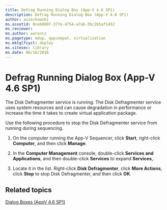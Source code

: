 ```yaml
---
title: Defrag Running Dialog Box (App-V 4.6 SP1)
description: Defrag Running Dialog Box (App-V 4.6 SP1)
author: aczechowski
ms.assetid: 0ceb0897-377e-4754-a7ab-3bc2b5af1452
ms.reviewer:
ms.author: aaroncz
ms.pagetype: mdop, appcompat, virtualization
ms.mktglfcycl: deploy
ms.sitesec: library
ms.date: 06/16/2016
---
```



# Defrag Running Dialog Box (App-V 4.6 SP1)


The Disk Defragmenter service is running. The Disk Defragmenter service uses system resources and can cause degradation in performance or increase the time it takes to create virtual application package.

Use the following procedure to stop the Disk Defragmenter service from running during sequencing.

1.  On the computer running the App-V Sequencer, click **Start**, right-click **Computer**, and then click **Manage**.

2.  In the **Computer Management** console, double-click **Services and Applications**, and then double-click **Services** to expand **Services**,.

3.  Locate it in the list. Right-click **Disk Defragmenter**, click **More Actions**, click **Stop** to stop Disk Defragmenter, and then click **OK**.

## Related topics


[Dialog Boxes (AppV 4.6 SP1)](dialog-boxes--appv-46-sp1-.md)

 

 





